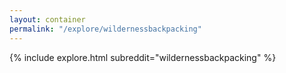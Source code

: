 ```yaml
---
layout: container
permalink: "/explore/wildernessbackpacking"
---
```


<link rel="stylesheet" type="text/css" href="/static/css/explore.css">
{% include explore.html subreddit="wildernessbackpacking" %}
